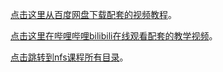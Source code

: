 [点击这里从百度网盘下载配套的视频教程](https://chenxiaosong.com/baidunetdisk)。

[点击这里在哔哩哔哩bilibili在线观看配套的教学视频](https://chenxiaosong.com/bili/nfs)。

[点击跳转到nfs课程所有目录](https://chenxiaosong.com/courses/nfs/nfs.html)。

